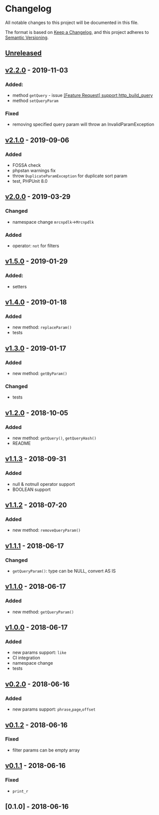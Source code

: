 # Changelog
All notable changes to this project will be documented in this file.

The format is based on [Keep a Changelog](https://keepachangelog.com/en/1.0.0/),
and this project adheres to [Semantic Versioning](https://semver.org/spec/v2.0.0.html).

## [Unreleased]
## [v2.2.0] - 2019-11-03
### Added:
- method `getQuery` - issue [[Feature Request] support http_build_query](https://github.com/mrcnpdlk/url-search-parser/issues/8)
- method `setQueryParam`
### Fixed
- removing specified query param will throw an InvalidParamException

## [v2.1.0] - 2019-09-06
### Added
- FOSSA check
- phpstan warnings fix
- throw `DuplicateParamException` for duplicate sort param
- test, PHPUnit 8.0
## [v2.0.0] - 2019-03-29
### Changed
- namespace change `mrcnpdlk`->`Mrcnpdlk`
### Added
- operator: `not` for filters
## [v1.5.0] - 2019-01-29
### Added:
- setters
## [v1.4.0] - 2019-01-18
### Added
- new method: `replaceParam()`
- tests
## [v1.3.0] - 2019-01-17
### Added
- new method: `getByParam()`
### Changed
- tests
## [v1.2.0] - 2018-10-05
### Added
- new method: `getQuery()`, `getQueryHash()`
- README
## [v1.1.3] - 2018-09-31
### Added
- null & notnull operator support
- BOOLEAN support 
## [v1.1.2] - 2018-07-20
### Added
- new method: `removeQueryParam()`
## [v1.1.1] - 2018-06-17
### Changed
- `getQueryParam()`: type can be NULL, convert AS IS
## [v1.1.0] - 2018-06-17
### Added
- new method: `getQueryParam()`
## [v1.0.0] - 2018-06-17
### Added
- new params support: `like`
- CI integration
- namespace change
- tests
## [v0.2.0] - 2018-06-16
### Added
- new params support: `phrase`,`page`,`offset`
## [v0.1.2] - 2018-06-16
### Fixed
- filter params can be empty array
## [v0.1.1] - 2018-06-16
### Fixed
- `print_r`

## [0.1.0] - 2018-06-16

[Unreleased]: https://github.com/mrcnpdlk/url-search-parser/compare/v2.2.0...devel
[v2.2.0]: https://github.com/mrcnpdlk/url-search-parser/compare/v2.1.0...v2.2.0
[v2.1.0]: https://github.com/mrcnpdlk/url-search-parser/compare/v2.0.0...v2.1.0
[v2.0.0]: https://github.com/mrcnpdlk/url-search-parser/compare/v1.5.0...v2.0.0
[v1.5.0]: https://github.com/mrcnpdlk/url-search-parser/compare/v1.4.0...v1.5.0
[v1.4.0]: https://github.com/mrcnpdlk/url-search-parser/compare/v1.3.0...v1.4.0
[v1.3.0]: https://github.com/mrcnpdlk/url-search-parser/compare/v1.2.0...v1.3.0
[v1.2.0]: https://github.com/mrcnpdlk/url-search-parser/compare/v1.1.3...v1.2.0
[v1.1.3]: https://github.com/mrcnpdlk/url-search-parser/compare/v1.1.2...v1.1.3
[v1.1.2]: https://github.com/mrcnpdlk/url-search-parser/compare/v1.1.1...v1.1.2
[v1.1.1]: https://github.com/mrcnpdlk/url-search-parser/compare/v1.1.0...v1.1.1
[v1.1.0]: https://github.com/mrcnpdlk/url-search-parser/compare/v1.0.0...v1.1.0
[v1.0.0]: https://github.com/mrcnpdlk/url-search-parser/compare/v0.2.0...v1.0.0
[v0.2.0]: https://github.com/mrcnpdlk/url-search-parser/compare/v0.1.2...v0.2.0
[v0.1.2]: https://github.com/mrcnpdlk/url-search-parser/compare/v0.1.1...v0.1.2
[v0.1.1]: https://github.com/mrcnpdlk/url-search-parser/compare/v0.1.0...v0.1.1
[v0.1.0]: https://github.com/mrcnpdlk/url-search-parser/releases/tag/v0.1.0
